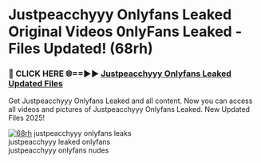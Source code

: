 # Justpeacchyyy Onlyfans Leaked Original Videos 0nlyFans Leaked - Files Updated! (68rh)

<h3>🔴 CLICK HERE 🌐==►► <a href="https://tinyurl.com/3hn5wdd3" rel="nofollow">Justpeacchyyy Onlyfans Leaked Updated Files</a></h3>

Get Justpeacchyyy Onlyfans Leaked and all content. Now you can access all videos and pictures of Justpeacchyyy Onlyfans Leaked. New Updated Files 2025!

[![68rh](https://i.imgur.com/4HnBqBT.gif)](https://tinyurl.com/3hn5wdd3)
justpeacchyyy onlyfans leaks<br>
justpeacchyyy leaked onlyfans<br>
justpeacchyyy onlyfans nudes